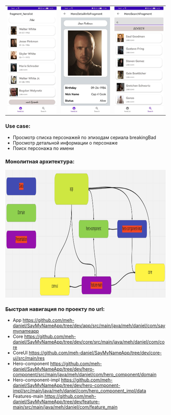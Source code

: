 
| | | |
|:-------------------------:|:-------------------------:|:-------------------------:|
|<img width="1604"  src="https://github.com/meh-daniel/SayMyNameApp/blob/dev/photo-readme/SayMyName1.jpg"> |  <img width="1604" src="https://github.com/meh-daniel/SayMyNameApp/blob/dev/photo-readme/SayMyNamePhoto2.jpg">|<img width="1604" src="https://github.com/meh-daniel/SayMyNameApp/blob/dev/photo-readme/SayMyName3.jpg">|

### Use case: 
+ Просмотр cписка персонажей по эпизодам сериала breakingBad
+ Просмотр детальной информации о персонаже
+ Поиск персонажа по имени

### Монолитная архитектура:
<img src="https://github.com/meh-daniel/SayMyNameApp/blob/dev/photo-readme/demo-arch.png" width="1200" height="400">

### Быстрая навигация по проекту по url:
+ App https://github.com/meh-daniel/SayMyNameApp/tree/dev/app/src/main/java/meh/daniel/com/saymynameapp
+ Core https://github.com/meh-daniel/SayMyNameApp/tree/dev/core/src/main/java/meh/daniel/com/core
+ CoreUI https://github.com/meh-daniel/SayMyNameApp/tree/dev/core-ui/src/main/res
+ Hero-component https://github.com/meh-daniel/SayMyNameApp/tree/dev/hero-component/src/main/java/meh/daniel/com/hero_component/domain
+ Hero-component-impl https://github.com/meh-daniel/SayMyNameApp/tree/dev/hero-component-impl/src/main/java/meh/daniel/com/hero_component_impl/data
+ Features-main https://github.com/meh-daniel/SayMyNameApp/tree/dev/feature-main/src/main/java/meh/daniel/com/feature_main
